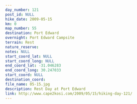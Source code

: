 ```yaml
---
day_number: 121
post_id: NULL
hike_date: 2009-05-15
km: 0
map_number: 55
destination: Port Edward
overnight: Port Edward Campsite
terrain: Rest
nature_reserve: 
notes: NULL
start_coord_lat: NULL
start_coord_long: NULL
end_coord_lat: -31.046283
end_coord_long: 30.247033
start_coord: NULL
destination_coord: 
file_name: 05-15.jpg
description: Rest Day at Port Edward
link: http://www.cape2kosi.com/2009/05/15/hiking-day-121/
---
```

